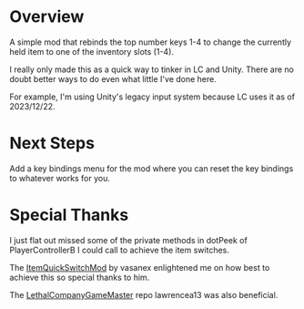 ﻿# Overview
A simple mod that rebinds the top number keys 1-4 to change the currently held item to one of the inventory slots (1-4).

I really only made this as a quick way to tinker in LC and Unity. There are no doubt better ways to do even what little I've done here.

For example, I'm using Unity's legacy input system because LC uses it as of 2023/12/22.

# Next Steps
Add a key bindings menu for the mod where you can reset the key bindings to whatever works for you.

# Special Thanks
I just flat out missed some of the private methods in dotPeek of PlayerControllerB I could call to achieve the item switches.

The [ItemQuickSwitchMod](https://github.com/vasanex/ItemQuickSwitchMod) by vasanex enlightened me on how best to achieve this so special thanks to him.

The [LethalCompanyGameMaster](https://github.com/lawrencea13/LethalCompanyGameMaster) repo lawrencea13 was also beneficial.
